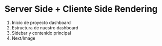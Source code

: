 # Server Side + Cliente Side Rendering
1. Inicio de proyecto dashboard
2. Estructura de nuestro dashboard
3. Sidebar y contenido principal
4. Next/Image